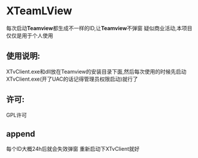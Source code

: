 # XTeamLView
每次启动**Teamview**都生成不一样的ID,让**Teamview**不弹窗 疑似商业活动,本项目仅仅是用于个人使用                                                                                                                               

## 使用说明:

XTvClient.exe和dll放在Teamview的安装目录下面,然后每次使用的时候先启动XTvClient.exe(开了UAC的话记得管理员权限启动)就行了

## 许可:

GPL许可

## append
每个ID大概24h后就会失效弹窗 重新启动下XTvClient就好
